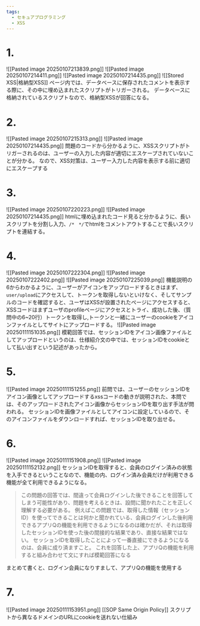 ```yaml
---
tags:
  - セキュアプログラミング
  - XSS
---
```


# 1.
![[Pasted image 20250107213839.png]]
![[Pasted image 20250107214411.png]]
![[Pasted image 20250107214435.png]]
![[Stored XSS|格納型XSS]]
ページ内では、データベースに保存されたコメントを表示する際に、その中に埋め込まれたスクリプトがトリガーされる。
データベースに格納されているスクリプトなので、格納型XSSが回答になる。

# 2.
![[Pasted image 20250107215313.png]]
![[Pasted image 20250107214435.png]]
問題のコードから分かるように、XSSスクリプトがトリガーされるのは、ユーザーの入力した内容が適切にエスケープされていないことが分かる。
なので、XSS対策は、ユーザー入力した内容を表示する前に適切にエスケープする

# 3.
![[Pasted image 20250107220223.png]]
![[Pasted image 20250107214435.png]]
htmlに埋め込まれたコード見ると分かるように、長いスクリプトを分割し入力、`/*　*/`でhtmlをコメントアウトすることで長いスクリプトを連結する。

# 4.
![[Pasted image 20250107222304.png]]
![[Pasted image 20250107222402.png]]
![[Pasted image 20250107225039.png]]
機能説明の6からわかるように、ユーザーがアイコンをアップロードするときはまず、`user/upload`にアクセスして、トークンを取得しないといけなく、そしてサンプルのコードを確認すると、ユーザはXSSが設置されたページにアクセスすると、XSSコードはまずユーザのprofileページにアクセスとトライ、成功した後、（質問中の6~20行）トークンを取得し,トークンと一緒にユーザーのcookieをアイコンファイルとしてサイトにアップロードする。
![[Pasted image 20250111151035.png]]
模範回答では、セッションIDをアイコン画像ファイルとしてアップロードというのは、仕様紹介文の中では、セッションIDをcookieとして払い出すという記述があったから。

# 5.
![[Pasted image 20250111151255.png]]
前問では、ユーザーのセッションIDをアイコン画像としてアップロードするxssコードの動きが説明された、本問では、そのアップロードされたアイコン画像からセッションIDを取り出す手法が問われる。
セッションIDを画像ファイルとしてアイコンに設定しているので、そのアイコンファイルをダウンロードすれば、セッションIDを取り出せる。

# 6.
![[Pasted image 20250111151908.png]]
![[Pasted image 20250111152132.png]]
セッションIDを取得すると、会員のログイン済みの状態を入手できるということなので、機能の内、ログイン済み会員だけが利用できる機能が全て利用できるようになる。

>この問題の回答では、間違って会員ログインした後できることを回答してしまう可能性があり、問題を考えるときは、設問に聞かれたことを正しく理解する必要がある。
>例えばこの問題では、取得した情報（セッションID）を使ってできることは何かと聞かれている、会員ログインした後利用できるアプリQの機能を利用できるようになるのは確かだが、それは取得したセッションIDを使った後の間接的な結果であり、直接な結果ではない。
>セッションIDを取得したことによって一番直接にできるようになるのは、会員に成り済ますこと。
>これを回答した上、アプリQの機能を利用すると組み合わせて文にすれば模範回答になる

まとめて書くと、ログイン会員になりすまして、アプリQの機能を使用する

# 7.
![[Pasted image 20250111153951.png]]
[[SOP Same Origin Policy]]
スクリプトから異なるドメインのURLにcookieを送れない仕組み